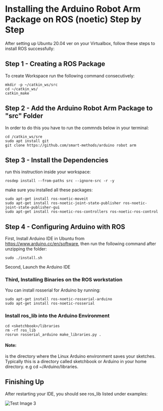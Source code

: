 <h1>Installing the Arduino Robot Arm Package on ROS (noetic) Step by Step</h1
<p>After setting up Ubuntu 20.04 ver on your Virtualbox, follow these steps to install ROS successfully:</p>

<h2>Step 1 - Creating a ROS Package</h2>
<p> To create Workspace run the following command consecutively:</p>

    mkdir -p ~/catkin_ws/src 
    cd ~/catkin_ws/ 
    catkin_make

<h2> Step 2 - Add the Arduino Robot Arm Package to "src" Folder</h2>
<p>In order to do this you have to run the commnds below in your terminal:</p>

    cd /catkin_ws/sre
    sudo apt install git
    git clone https://github.com/smart-methods/arduino robot arm

<h2>Step 3 - Install the Dependencies</h2>
<p>run this instruction inside your workspace:</p>

    rosdep install --from-paths src --ignore-src -r -y

<p>make sure you installed all these packages:</p>

    sudo apt-get install ros-noetic-moveit
    sudo apt-get install ros-noetic-joint-state-publisher ros-noetic-joint-state-publisher-gui
    sudo apt-get install ros-noetic-ros-controllers ros-noetic-ros-control
    
<h2>Step 4 - Configuring Arduino with ROS</h2>

First, Install Arduino IDE in Ubuntu from https://www.arduino.cc/en/software, then run the following command after unzipping the folder:

    sudo ./install.sh

Second, Launch the Arduino IDE

<h3>Third, Installing Binaries on the ROS workstation</h3>

You can install rosserial for Arduino by running:

    sudo apt-get install ros-noetic-rosserial-arduino
    sudo apt-get install ros-noetic-rosserial

<h3>Install ros_lib into the Arduino Environment</h3>

    cd <sketchbook>/libraries
    rm -rf ros_lib
    rosrun rosserial_arduino make_libraries.py .
    
<h4>Note:</h4> <sketchbook> is the directory where the Linux Arduino environment saves your sketches. Typically this is a directory called sketchbook or Arduino in your home directory. e.g cd ~/Arduino/libraries.

<h2>Finishing Up</h2>
After restarting your IDE, you should see ros_lib listed under examples:

![Test Image 3](Finishing.png)

